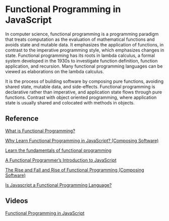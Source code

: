 # Functional Programming in JavaScript

In computer science, functional programming is a programming paradigm that treats computation as the evaluation of mathematical functions and avoids state and mutable data. It emphasizes the application of functions, in contrast to the imperative programming style, which emphasizes changes in state. Functional programming has its roots in lambda calculus, a formal system developed in the 1930s to investigate function definition, function application, and recursion. Many functional programming languages can be viewed as elaborations on the lambda calculus.

It is the process of building software by composing pure functions, avoiding shared state, mutable data, and side-effects.
Functional programming is declarative rather than imperative, and application state flows through pure functions.
Contrast with object oriented programming, where application state is usually shared and colocated with methods in objects.

## Reference

[What is Functional Programming?](https://medium.com/javascript-scene/master-the-javascript-interview-what-is-functional-programming-7f218c68b3a0#.ip0v7pbkq)

[Why Learn Functional Programming in JavaScript? (Composing Software)](https://medium.com/javascript-scene/why-learn-functional-programming-in-javascript-composing-software-ea13afc7a257#.haphei83h)

[Learn the fundamentals of functional programming](https://medium.freecodecamp.com/learning-the-fundamentals-of-functional-programming-425c9fd901c6#.8zk87ycto)

[A Functional Programmer’s Introduction to JavaScript](https://medium.com/javascript-scene/a-functional-programmers-introduction-to-javascript-composing-software-d670d14ede30#.ba08vt5af)

[The Rise and Fall and Rise of Functional Programming (Composing Software)](https://medium.com/javascript-scene/the-rise-and-fall-and-rise-of-functional-programming-composable-software-c2d91b424c8c#.wo5ff5ura)

[Is Javascript a Functional Programming Language?](http://softwareengineering.stackexchange.com/questions/127672/is-javascript-a-functional-programming-language)

## Videos

[Functional Programming in JavaScript](https://www.youtube.com/watch?v=BMUiFMZr7vk&list=PL0zVEGEvSaeEd9hlmCXrk5yUyqUag-n84)
